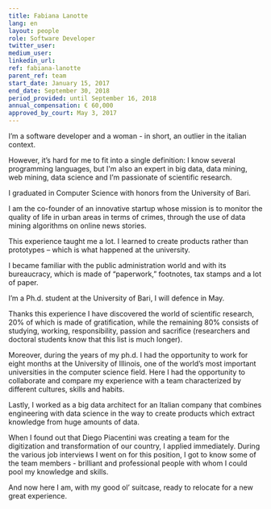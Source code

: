 ```yaml
---
title: Fabiana Lanotte
lang: en
layout: people
role: Software Developer
twitter_user:
medium_user:
linkedin_url:
ref: fabiana-lanotte
parent_ref: team
start_date: January 15, 2017
end_date: September 30, 2018
period_provided: until September 16, 2018
annual_compensation: € 60,000
approved_by_court: May 3, 2017
---
```

I’m a software developer and a woman - in short, an outlier in the italian context.

However, it’s hard for me to fit into a single definition: I know several programming languages, but I'm also an expert in big data, data mining, web mining, data science and I’m passionate of scientific research.

I graduated in Computer Science with honors from the University of Bari.

I am the co-founder of an innovative startup whose mission is to monitor the quality of life in urban areas in terms of crimes, through the use of data mining algorithms on online news stories.

This experience taught me a lot. I learned to create products rather than prototypes – which is what happened at the university.

I became familiar with the public administration world and with its bureaucracy, which is made of “paperwork,” footnotes, tax stamps and a lot of paper.

I’m a Ph.d. student at the University of Bari, I will defence in May.

Thanks this experience I have discovered the world of scientific research, 20% of which is made of gratification, while the remaining 80% consists of studying, working, responsibility, passion and sacrifice (researchers and doctoral students know that this list is much longer).

Moreover, during the years of my ph.d. I had the opportunity to work for eight months at the University of Illinois, one of the world’s most important universities in the computer science field. Here I had the opportunity to collaborate and compare my experience with a team characterized by different cultures, skills and habits.

Lastly, I worked as a big data architect for an Italian company that combines engineering with data science in the way to create products which extract knowledge from huge amounts of data.

When I found out that Diego Piacentini was creating a team for the digitization and transformation of our country, I applied immediately. During the various job interviews I went on for this position, I got to know some of the team members - brilliant and professional people with whom I could pool my knowledge and skills.

And now here I am, with my good ol’ suitcase, ready to relocate for a new great experience.
